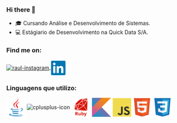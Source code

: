 ### Hi there 👋
- 🎓 Cursando Análise e Desenvolvimento de Sistemas.
- 💻 Estágiario de Desenvolvimento na Quick Data S/A.

### Find me on:
<a href="https://www.instagram.com/raull_oliiveira/">
  <img align="center" alt="raul-instagram" width="40" height="40" src="https://upload.wikimedia.org/wikipedia/commons/thumb/a/a5/Instagram_icon.png/1024px-Instagram_icon.png">
</a>

<a href="https://www.linkedin.com/in/raul-oliveira1231/">
  <img align="center" alt="raul-linkedin" width="40" height="40" src="https://raw.githubusercontent.com/devicons/devicon/master/icons/linkedin/linkedin-original.svg">
</a>


### Linguagens que utilizo:
<p>
  <img align="center" alt="java-icon" width="50" height="50" src="https://raw.githubusercontent.com/devicons/devicon/master/icons/java/java-original.svg">
  <img align="center" alt="cplusplus-icon" width="50" height="50" src="https://user-images.githubusercontent.com/42747200/46140125-da084900-c26d-11e8-8ea7-c45ae6306309.png">
  <img align="center" alt="ruby-icon" width="50" height="50" src="https://raw.githubusercontent.com/devicons/devicon/master/icons/ruby/ruby-plain-wordmark.svg">
  <img align="center" alt="kotlin-icon" width="50" height="50" src="https://raw.githubusercontent.com/devicons/devicon/master/icons/kotlin/kotlin-original.svg">
  <img align="center" alt="javascript-icon" width="50" height="50" src="https://raw.githubusercontent.com/devicons/devicon/master/icons/javascript/javascript-original.svg">
  <img align="center" alt="html-icon" width="50" height="50" src="https://raw.githubusercontent.com/devicons/devicon/master/icons/html5/html5-original.svg">
  <img align="center" alt="css-icon" width="50" height="50" src="https://raw.githubusercontent.com/devicons/devicon/master/icons/css3/css3-original.svg">
</p>


<!--
**sandersonraul/sandersonraul** is a ✨ _special_ ✨ repository because its `README.md` (this file) appears on your GitHub profile.

Here are some ideas to get you started:

- 🔭 I’m currently working on ...
- 🌱 I’m currently learning ...
- 👯 I’m looking to collaborate on ...
- 🤔 I’m looking for help with ...
- 💬 Ask me about ...
- 📫 How to reach me: ...
- 😄 Pronouns: ...
- ⚡ Fun fact: ...
-->
